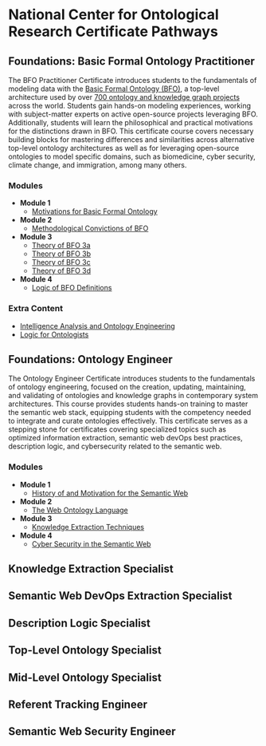 # National Center for Ontological Research Certificate Pathways

## Foundations: Basic Formal Ontology Practitioner

The BFO Practitioner Certificate introduces students to the fundamentals of modeling data with the [Basic Formal Ontology (BFO)](https://basic-formal-ontology.org/), a top-level architecture used by over [700 ontology and knowledge graph projects](https://basic-formal-ontology.org/users.html) across the world. Students gain hands-on modeling experiences, working with subject-matter experts on active open-source projects leveraging BFO. Additionally, students will learn the philosophical and practical motivations for the distinctions drawn in BFO. This certificate course covers necessary building blocks for mastering differences and similarities across alternative top-level ontology architectures as well as for leveraging open-source ontologies to model specific domains, such as biomedicine, cyber security, climate change, and immigration, among many others. 

### Modules
* **Module 1**
  - [Motivations for Basic Formal Ontology](https://www.youtube.com/watch?v=UVR1_WsGXMQ)
* **Module 2**
  - [Methodological Convictions of BFO](https://www.youtube.com/watch?v=BuXoA3F5hBA)
* **Module 3**
  - [Theory of BFO 3a](https://www.youtube.com/watch?v=fP70iaSKmXY)
  - [Theory of BFO 3b]()
  - [Theory of BFO 3c]()
  - [Theory of BFO 3d]()
* **Module 4**
  - [Logic of BFO Definitions]()

### Extra Content
  - [Intelligence Analysis and Ontology Engineering](https://github.com/Applied-Ontology-Education/Ontology-and-Intel-Analysis-Fall-2024/tree/main)
  - [Logic for Ontologists](https://github.com/Applied-Ontology-Education/Logic-for-Ontologists-Fall-2024)

## Foundations: Ontology Engineer 

The Ontology Engineer Certificate introduces students to the fundamentals of ontology engineering, focused on the creation, updating, maintaining, and validating of ontologies and knowledge graphs in contemporary system architectures. This course provides students hands-on training to master the semantic web stack, equipping students with the competency needed to integrate and curate ontologies effectively. This certificate serves as a stepping stone for certificates covering specialized topics such as optimized information extraction, semantic web devOps best practices, description logic, and cybersecurity related to the semantic web.

### Modules
* **Module 1**
  - [History of and Motivation for the Semantic Web]()
* **Module 2**
  - [The Web Ontology Language]()
* **Module 3**
  - [Knowledge Extraction Techniques]()
* **Module 4**
  - [Cyber Security in the Semantic Web]()
 

## Knowledge Extraction Specialist

## Semantic Web DevOps Extraction Specialist

## Description Logic Specialist

## Top-Level Ontology Specialist

## Mid-Level Ontology Specialist

## Referent Tracking Engineer

## Semantic Web Security Engineer
